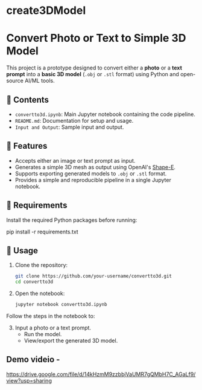 # create3DModel
# Convert Photo or Text to Simple 3D Model

This project is a prototype designed to convert either a **photo** or a **text prompt** into a **basic 3D model** (`.obj` or `.stl` format) using Python and open-source AI/ML tools.



## 📁 Contents

- `convertto3d.ipynb`: Main Jupyter notebook containing the code pipeline.
- `README.md`: Documentation for setup and usage.
- `Input and Output`: Sample input and output.

## 🧠 Features

- Accepts either an image or text prompt as input.
- Generates a simple 3D mesh as output using OpenAI's [Shape-E](https://github.com/openai/shap-e).
- Supports exporting generated models to `.obj` or `.stl` format.
- Provides a simple and reproducible pipeline in a single Jupyter notebook.

## 🔧 Requirements

Install the required Python packages before running:

pip install -r requirements.txt

## 🚀 Usage

1. Clone the repository:
   ```bash
   git clone https://github.com/your-username/convertto3d.git
   cd convertto3d

2. Open the notebook:
   ```bash
   jupyter notebook convertto3d.ipynb
Follow the steps in the notebook to:

3. Input a photo or a text prompt.
   - Run the model.
   - View/export the generated 3D model.

## Demo videio -
https://drive.google.com/file/d/14kHzmM9zzbbjVaUMR7gQMbH7C_AGaLf9/view?usp=sharing
